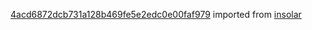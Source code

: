 [4acd6872dcb731a128b469fe5e2edc0e00faf979](https://github.com/insolar/insolar/commit/4acd6872dcb731a128b469fe5e2edc0e00faf979) imported from [insolar](https://github.com/insolar/insolar)
